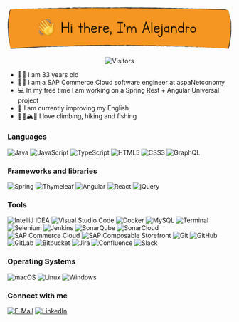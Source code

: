 [![Hi there, I'm Alejandro](images/hello-banner.png)][repositories]

<p align="center">
    <img src="https://vbr.wocr.tk/badge?page_id=amtinez&color=orange&style=flat-square&logo=Github" alt="Visitors"/>
</p>

- 🙋‍♂️ I am 33 years old
- 👨‍💻 I am a SAP Commerce Cloud software engineer at aspaNetconomy
- 💻 In my free time I am working on a Spring Rest + Angular Universal project
- 🔭 I am currently improving my English
- 🧗‍♂️🏔🎣 I love climbing, hiking and fishing

### Languages

<p>
    <img src="https://img.shields.io/badge/Java-e76f00?logo=Java&style=flat-square" alt="Java"/>
    <img src="https://img.shields.io/badge/JavaScript-f7df1e?logo=JavaScript&logoColor=black&style=flat-square" alt="JavaScript"/>
    <img src="https://img.shields.io/badge/TypeScript-3178C6?logo=TypeScript&logoColor=white&style=flat-square" alt="TypeScript"/>
    <img src="https://img.shields.io/badge/HTML5-e44d26?logo=HTML5&logoColor=white&style=flat-square" alt="HTML5"/>
    <img src="https://img.shields.io/badge/CSS3-264de4?logo=CSS3&logoColor=white&style=flat-square" alt="CSS3"/>
    <img src="https://img.shields.io/badge/GraphQL-E10098?logo=GraphQL&logoColor=white&style=flat-square" alt="GraphQL"/>
</p>

### Frameworks and libraries

<p>
    <img src="https://img.shields.io/badge/Spring-6db33f?logo=Spring&logoColor=white&style=flat-square" alt="Spring"/>
    <img src="https://img.shields.io/badge/Thymeleaf-005F0F?logo=Thymeleaf&logoColor=white&style=flat-square" alt="Thymeleaf"/>
    <img src="https://img.shields.io/badge/Angular-e23237?logo=Angular&style=flat-square" alt="Angular"/>
    <img src="https://img.shields.io/badge/React-61DAFB?logo=React&logoColor=black&style=flat-square" alt="React"/>
    <img src="https://img.shields.io/badge/jQuery-21609b?logo=jQuery&style=flat-square" alt="jQuery"/>
</p>

### Tools

<p>
    <img src="https://img.shields.io/badge/IntelliJ%20Idea-ff69b4?logo=IntelliJ%20IDEA&style=flat-square" alt="IntelliJ IDEA"/>
    <img src="https://img.shields.io/badge/Visual%20Studio%20Code-33a5f1?logo=Visual%20Studio%20Code&style=flat-square" alt="Visual Studio Code"/>
    <img src="https://img.shields.io/badge/Docker-2496ED?logo=Docker&logoColor=white&style=flat-square" alt="Docker"/>
    <img src="https://img.shields.io/badge/MySQL-f29111?logo=MySQL&logoColor=white&style=flat-square" alt="MySQL"/>
    <img src="https://img.shields.io/badge/Terminal-black?logo=iTerm2&logoColor=white&style=flat-square" alt="Terminal"/>
    <img src="https://img.shields.io/badge/Selenium-43B02A?logo=Selenium&logoColor=white&style=flat-square" alt="Selenium"/>
    <img src="https://img.shields.io/badge/Jenkins-D24939?logo=Jenkins&logoColor=white&style=flat-square" alt="Jenkins"/>
    <img src="https://img.shields.io/badge/SonarQube-4E9BCD?logo=SonarQube&logoColor=white&style=flat-square" alt="SonarQube"/>
    <img src="https://img.shields.io/badge/SonarCloud-F3702A?logo=SonarCloud&logoColor=white&style=flat-square" alt="SonarCloud"/>
    <img src="https://img.shields.io/badge/SAP%20Commerce%20Cloud-0FAAFF?logo=SAP&logoColor=white&style=flat-square" alt="SAP Commerce Cloud"/>
    <img src="https://img.shields.io/badge/SAP%20Upscale%20Commerce-0FAAFF?logo=SAP&logoColor=white&style=flat-square" alt="SAP Composable Storefront"/>
    <img src="https://img.shields.io/badge/Git-de4c36?logo=Git&logoColor=white&style=flat-square" alt="Git"/>
    <img src="https://img.shields.io/badge/GitHub-black?logo=GitHub&logoColor=white&style=flat-square" alt="GitHub"/>
    <img src="https://img.shields.io/badge/GitLab-FCA121?logo=GitLab&logoColor=white&style=flat-square" alt="GitLab"/>
    <img src="https://img.shields.io/badge/Bitbucket-0052CC?logo=Bitbucket&logoColor=white&style=flat-square" alt="Bitbucket"/>
    <img src="https://img.shields.io/badge/Jira-0052CC?logo=Jira&logoColor=white&style=flat-square" alt="Jira"/>
    <img src="https://img.shields.io/badge/Confluence-172B4D?logo=Confluence&logoColor=white&style=flat-square" alt="Confluence"/>
    <img src="https://img.shields.io/badge/Slack-4A154B?logo=Slack&logoColor=white&style=flat-square" alt="Slack"/>
</p>

### Operating Systems

<p>
    <img src="https://img.shields.io/badge/macOS-black?logo=Apple&style=flat-square" alt="macOS"/>
    <img src="https://img.shields.io/badge/Linux-FCC624?logo=Linux&logoColor=black&style=flat-square" alt="Linux"/>
    <img src="https://img.shields.io/badge/Windows-0078D6?logo=Windows&logoColor=white&style=flat-square" alt="Windows"/>
</p>

### Connect with me

[<img src="https://img.shields.io/static/v1?label&color=EA4335&message=E-Mail&logo=Gmail&logoColor=white&style=for-the-badge" alt="E-Mail">][email]
[<img src="https://img.shields.io/badge/LinkedIn-0A66C2?logo=LinkedIn&logoColor=white&style=for-the-badge" alt="LinkedIn">][linkedin]

<!-- WEBSITE LINKS -->

[linkedin]: https://www.linkedin.com/in/amartinezcerro/

[email]: mailto:amartinezcerro90@gmail.com

[repositories]: https://github.com/amtinez?tab=repositories
